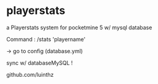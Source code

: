# playerstats
a Playerstats system for pocketmine 5 w/ mysql database

Command : 
/stats 'playername'

-> go to config (database.yml) 

sync w/ databaseMySQL !

github.com/luinthz
